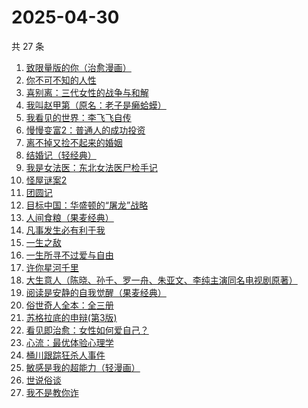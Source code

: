 # 2025-04-30

共 27 条

<!-- BEGIN WEREAD -->
<!-- 最后更新时间 2025-04-30 07:11:30 +0800 -->
1. [致限量版的你（治愈漫画）](https://weread.qq.com/web/bookDetail/dcd32fa0813ab9e32g01748c)
1. [你不可不知的人性](https://weread.qq.com/web/bookDetail/bbe32320726cb7c7bbe431c)
1. [喜别离：三代女性的战争与和解](https://weread.qq.com/web/bookDetail/b6d32710813ab9defg011790)
1. [我叫赵甲第（原名：老子是癞蛤蟆）](https://weread.qq.com/web/bookDetail/07832f80553b1f0785069e4)
1. [我看见的世界：李飞飞自传](https://weread.qq.com/web/bookDetail/76c32a50813ab9e4fg01737b)
1. [慢慢变富2：普通人的成功投资](https://weread.qq.com/web/bookDetail/30e32e00813ab9e36g01035e)
1. [离不掉又捡不起来的婚姻](https://weread.qq.com/web/bookDetail/97832730813ab9e15g013c2f)
1. [结婚记（轻经典）](https://weread.qq.com/web/bookDetail/8b032d10813ab9dfag0165c8)
1. [我是女法医：东北女法医尸检手记](https://weread.qq.com/web/bookDetail/d78329c0813ab9d9bg017663)
1. [怪屋谜案2](https://weread.qq.com/web/bookDetail/f3632570813ab9e44g0165ac)
1. [团圆记](https://weread.qq.com/web/bookDetail/b64323c0813ab9595g0181f0)
1. [目标中国：华盛顿的“屠龙”战略](https://weread.qq.com/web/bookDetail/b1432810813ab9dfdg016c1f)
1. [人间食粮（果麦经典）](https://weread.qq.com/web/bookDetail/ac632560813ab9bc8g0140df)
1. [凡事发生必有利于我](https://weread.qq.com/web/bookDetail/2cb32e40813ab9e2bg016497)
1. [一生之敌](https://weread.qq.com/web/bookDetail/96232f70813ab9596g010e94)
1. [一生所寻不过爱与自由](https://weread.qq.com/web/bookDetail/a7332ed0813ab9dfag0106c8)
1. [许你星河千里](https://weread.qq.com/web/bookDetail/5ff32df0718d8a435ffcbfd)
1. [大生意人（陈晓、孙千、罗一舟、朱亚文、李纯主演同名电视剧原著）](https://weread.qq.com/web/bookDetail/fde32af0813ab9ba7g015f43)
1. [阅读是安静的自我觉醒（果麦经典）](https://weread.qq.com/web/bookDetail/86e32d10813ab9d9bg0148b5)
1. [俗世奇人全本：全三册](https://weread.qq.com/web/bookDetail/d8832c00813ab7c9eg018c91)
1. [苏格拉底的申辩(第3版)](https://weread.qq.com/web/bookDetail/b4a322d0813ab84a5g013c2d)
1. [看见即治愈：女性如何爱自己？](https://weread.qq.com/web/bookDetail/d6f321e0813ab911bg011896)
1. [心流：最优体验心理学](https://weread.qq.com/web/bookDetail/65e328b05e10e265eb76e03)
1. [桶川跟踪狂杀人事件](https://weread.qq.com/web/bookDetail/63332500724cc5686333355)
1. [敏感是我的超能力（轻漫画）](https://weread.qq.com/web/bookDetail/1ff32fe0813ab9b39g015a8b)
1. [世说俗谈](https://weread.qq.com/web/bookDetail/2c732d60813ab7a0eg0195a8)
1. [我不是教你诈](https://weread.qq.com/web/bookDetail/14232ed0813ab6d8fg019a70)
<!-- END WEREAD -->